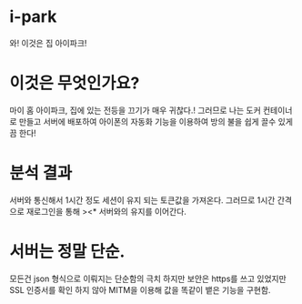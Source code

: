 # i-park
와! 이것은 집 아이파크!

# 이것은 무엇인가요?

마이 홈 아이파크, 집에 있는 전등을 끄기가 매우 귀찮다.! 그러므로 나는 도커 컨테이너로 만들고 서버에 배포하여 아이폰의 자동화 기능을 이용하여 방의 불을 쉽게 끌수 있게끔 한다!

# 분석 결과

서버와 통신해서 1시간 정도 세션이 유지 되는 토큰값을 가져온다. 그러므로 1시간 간격으로 재로그인을 통해 ><* 서버와의 유지를 이어간다.

# 서버는 정말 단순.

모든건 json 형식으로 이뤄지는 단순함의 극치 하지만 보안은 https를 쓰고 있었지만 SSL 인증서를 확인 하지 않아 MITM을 이용해 값을 똑같이 뱉은 기능을 구현함.
